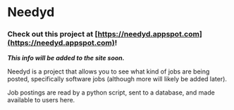 # Needyd

### Check out this project at [https://needyd.appspot.com](https://needyd.appspot.com)!

***This info will be added to the site soon.***

Needyd is a project that allows you to see what kind of jobs are being posted, specifically software jobs (although more will likely be added later).

Job postings are read by a python script, sent to a database, and made available to users here.

